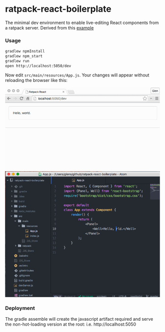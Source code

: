 ratpack-react-boilerplate
=====================

The minimal dev environment to enable live-editing React components from a ratpack server.
Derived from this [example](https://github.com/gaearon/react-transform-boilerplate)

### Usage

```
gradlew npmInstall
gradlew npm_start
gradlew run
open http://localhost:5050/dev
```

Now edit `src/main/resources/App.js`.
Your changes will appear without reloading the browser like this:

![Demo](./demo.gif)


### Deployment

The gradle assemble will create the javascript artifact required and serve the non-hot-loading version at the root:
 i.e. http://localhost:5050
